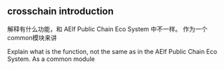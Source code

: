 ## crosschain introduction

解释有什么功能，和 AElf Public Chain Eco System 中不一样。
作为一个common模块来讲

Explain what is the function, not the same as in the AElf Public Chain Eco System.
As a common module